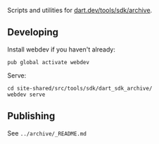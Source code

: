Scripts and utilities for [dart.dev/tools/sdk/archive](https://dart.dev/tools/sdk/archive).

## Developing

Install webdev if you haven't already:

```
pub global activate webdev
```

Serve:

```
cd site-shared/src/tools/sdk/dart_sdk_archive/
webdev serve
```

## Publishing

See `../archive/_README.md`
